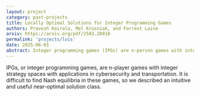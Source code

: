 ```yaml
---
layout: project
category: past-projects
title: Locally Optimal Solutions for Integer Programming Games
authors: Pravesh Koirala, Mel Krusniak, and Forrest Laine
arxiv: https://arxiv.org/pdf/2503.20918
permalink: 'projects/lois'
date: 2025-06-01
abstract: Integer programming games (IPGs) are n-person games with integer strategy spaces. These games are used to model non-cooperative combinatorial decision-making and are used in domains such as cybersecurity and transportation. The prevalent solution concept for IPGs, Nash equilibrium, is difficult to compute and even showing whether such an equilibrium exists is known to be Sp2-complete. In this work, we introduce a class of relaxed solution concepts for IPGs called locally optimal integer solutions (LOIS) that are simpler to obtain than pure Nash equilibria. We demonstrate that LOIS are not only faster and more readily scalable in large-scale games but also support desirable features such as equilibrium enumeration and selection. We also show that these solutions can model a broader class of problems including Stackelberg, Stackelberg-Nash, and generalized IPGs. Finally, we provide initial comparative results in a cybersecurity game called the Critical Node game, showing the performance gains of LOIS in comparison to the existing Nash equilibrium solution concept.
---
```


IPGs, or integer programming games, are n-player games with integer strategy spaces with applications in cybersecurity and transportation. It is difficult to find Nash equilibria in these games, so we described an intuitive and useful near-optimal solution class.